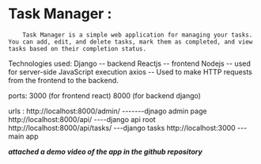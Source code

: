 #   Task Manager :
        Task Manager is a simple web application for managing your tasks. You can add, edit, and delete tasks, mark them as completed, and view tasks based on their completion status.

Technologies used:
      Django -- backend
      Reactjs -- frontend
      Nodejs -- used for server-side JavaScript execution
      axios  -- Used to make HTTP requests from the frontend to the backend.
  

ports:
  3000 (for frontend react)
  8000 (for backend django) 

urls : 
      http://localhost:8000/admin/   -------djnago admin page
      http://localhost:8000/api/    ----django api root
      http://localhost:8000/api/tasks/  ---django tasks
      http://localhost:3000 --- main app


***attached a demo video of the app in the github repository***


     
      
